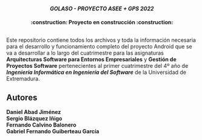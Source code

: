 <h4 align="center"> 
<em> GOLASO - PROYECTO ASEE + GPS 2022 </em>
</h4>

<h4 align="center">
:construction: Proyecto en construcción :construction:
</h4>

##

Este repositorio contiene todos los archivos y toda la información necesaria para el desarrollo y funcionamiento completo del proyecto Android que se va a desarrollar a lo largo del cuatrimestre para las asignaturas <b>Arquitecturas Software para Entornos Empresariales</b> y <b>Gestión de Proyectos Software</b> pertenecientes al primer cuatrimestre del 4º año de <b><i>Ingeniería Informática en Ingeniería del Software</i></b> de la Universidad de Extremadura.

## Autores
<b>Daniel Abad Jiménez <br>
Sergio Blázquez Iñigo <br>
Fernando Calvino Balonero <br>
Gabriel Fernando Guiberteau García
</b>
